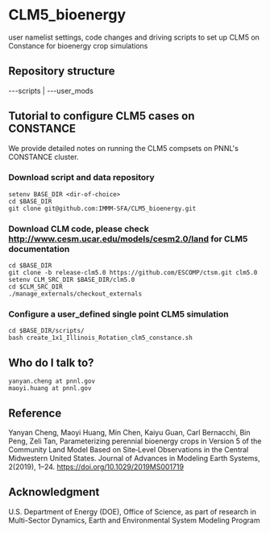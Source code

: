 # CLM5_bioenergy
user namelist settings, code changes and driving scripts to set up CLM5 on Constance for bioenergy crop simulations

## Repository structure
---scripts | ---user_mods



## Tutorial to configure CLM5 cases on CONSTANCE
We provide detailed notes on running the CLM5 compsets on PNNL's CONSTANCE cluster.



### Download script and data repository
    setenv BASE_DIR <dir-of-choice>
    cd $BASE_DIR
    git clone git@github.com:IMMM-SFA/CLM5_bioenergy.git
  

### Download CLM code, please check http://www.cesm.ucar.edu/models/cesm2.0/land for CLM5 documentation
    cd $BASE_DIR
    git clone -b release-clm5.0 https://github.com/ESCOMP/ctsm.git clm5.0
    setenv CLM_SRC_DIR $BASE_DIR/clm5.0
    cd $CLM_SRC_DIR
    ./manage_externals/checkout_externals


### Configure a user_defined single point CLM5 simulation
    cd $BASE_DIR/scripts/
    bash create_1x1_Illinois_Rotation_clm5_constance.sh




## Who do I talk to?
    yanyan.cheng at pnnl.gov
    maoyi.huang at pnnl.gov



## Reference
Yanyan Cheng, Maoyi Huang, Min Chen, Kaiyu Guan, Carl Bernacchi, Bin Peng, Zeli Tan, Parameterizing perennial bioenergy crops in Version 5 of the Community Land Model Based on Site‐Level Observations in the Central Midwestern United States. Journal of Advances in Modeling Earth Systems, 2(2019), 1–24. https://doi.org/10.1029/2019MS001719


## Acknowledgment
U.S. Department of Energy (DOE), Office of Science, as part of research in Multi-Sector Dynamics, Earth and Environmental System Modeling Program
